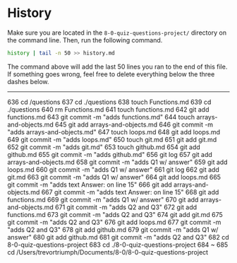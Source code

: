 # History

Make sure you are located in the `8-0-quiz-questions-project/` directory on the command line. Then, run the following command.

```bash
history | tail -n 50 >> history.md
```

The command above will add the last 50 lines you ran to the end of this file. If something goes wrong, feel free to delete everything below the three dashes below.

---
  636  cd /questions
  637  cd ./questions
  638  touch Functions.md
  639  cd ./questions
  640  rm Functions.md
  641  touch functions.md
  642  git add functions.md
  643  git commit -m "adds functions.md"
  644  touch arrays-and-objects.md
  645  git add arrays-and-objects.md
  646  git commit -m "adds arrays-and-objects.md"
  647  touch loops.md
  648  git add loops.md
  649  git commit -m "adds loops.md"
  650  touch git.md
  651  git add git.md
  652  git commit -m "adds git.md" 
  653  touch github.md
  654  git add github.md
  655  git commit -m "adds github.md"
  656  git log
  657  git add arrays-and-objects.md
  658  git commit -m "adds Q1 w/ answer"
  659  git add loops.md
  660  git commit -m "adds Q1 w/ answer"
  661  git log
  662  git add git.md
  663  git commit -m "adds Q1 w/ answer"
  664  git add loops.md
  665  git commit -m "adds text Answer: on line 15"
  666  git add arrays-and-objects.md
  667  git commit -m  "adds text Answer: on line 15"
  668  git add functions.md
  669  git commit -m "adds Q1 w/ answer"
  670  git add arrays-and-objects.md
  671  git commit -m "adds Q2 and Q3"
  672  git add functions.md
  673  git commit -m "adds Q2 and Q3"
  674  git add git.md
  675  git commit -m "adds Q2 and Q3"
  676  git add loops.md
  677  git commit -m "adds Q2 and Q3"
  678  git add github.md
  679  git commit -m "adds Q1 w/ answer"
  680  git add github.md
  681  git commit -m "adds Q2 and Q3"
  682  cd 8-0-quiz-questions-project
  683  cd ./8-0-quiz-questions-project
  684  ~
  685  cd /Users/trevortriumph/Documents/8-0/8-0-quiz-questions-project
